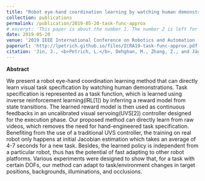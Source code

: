 ```yaml
---
title: "Robot eye-hand coordination learning by watching human demonstrations: a task function approximation approach."
collection: publications
permalink: /publication/2019-05-20-task-func-approx
# excerpt: 'This paper is about the number 1. The number 2 is left for future work.'
date: 2019-05-20
venue: '2019 IEEE International Conference on Robotics and Automation (ICRA)'
paperurl: 'http://lpetrich.github.io/files/ICRA19-task-func-approx.pdf'
citation: 'Jin, J., <b>Petrich, L.</b>, Dehghan, M., Zhang, Z., and Jägersand, M. (2019). &quot;Robot eye-hand coordination learning by watching human demonstrations: a task function approximation approach.&quot; In <i>2019 IEEE International Conference on Robotics and Automation (ICRA)</i>, pp. 6624-6630.'
---
```

<!-- This paper is about the number 1. The number 2 is left for future workssssss -->

<!-- [Download paper here](http://lpetrich.github.io/files/ICRA19-online-learning-hri.pdf)

Dehghan, M., Zhang, Z., Siam, M., Jin, J., **Petrich, L.**, and Jägersand, M. (2019) "Online Object and Task Learning via Human Robot Interaction." <i>In 2019 IEEE International Conference on Robotics and Automation (ICRA)</i>, pp. 2132-2138. -->

**Abstract**

We present a robot eye-hand coordination learning method that can directly learn visual task specification by watching human demonstrations. Task specification is represented as a task function, which is learned using inverse reinforcement learning(IRL[1]) by inferring a reward model from state transitions. The learned reward model is then used as continuous feedbacks in an uncalibrated visual servoing(UVS[2]) controller designed for the execution phase. Our proposed method can directly learn from raw videos, which removes the need for hand-engineered task specification. Benefiting from the use of a traditional UVS controller, the training on real robot only happens at initial Jacobian estimation which takes an average of 4-7 seconds for a new task. Besides, the learned policy is independent from a particular robot, thus has the potential of fast adapting to other robot platforms. Various experiments were designed to show that, for a task with certain DOFs, our method can adapt to task/environment changes in target positions, backgrounds, illuminations, and occlusions.